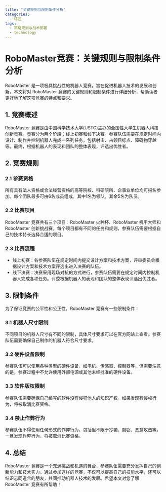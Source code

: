 ```yaml
---  
title: "关键规则与限制条件分析"  
categories:  
  - 综述  
tags: 
  - 策略规划与战术部署 
  - technology  
---  
```


# RoboMaster竞赛：关键规则与限制条件分析

RoboMaster 是一项极具挑战性的机器人竞赛，旨在促进机器人技术的发展和创新。本文将对 RoboMaster 竞赛的关键规则和限制条件进行详细分析，帮助读者更好地了解这项竞赛的特点和要求。

## 1. 竞赛概述

RoboMaster 竞赛是由中国科学技术大学(USTC)主办的全国性大学生机器人科技创新竞赛。竞赛分为两个阶段：线上初赛和线下决赛。参赛队伍需要在规定时间内设计、制作并控制机器人完成一系列任务，包括射击、占领目标点、障碍物穿越等。最终，根据机器人的表现和团队的整体表现，评选出优胜者。

## 2. 竞赛规则

### 2.1 参赛资格

所有具有法人资格或合法经营资格的高等院校、科研院所、企事业单位均可报名参加。每个团队最多可由6名成员组成，其中1名为领队，其余5名为队员。

### 2.2 比赛项目

RoboMaster 竞赛共有三个项目：RoboMaster 火种杯、RoboMaster 机甲大师和 RoboMaster 创新挑战赛。每个项目都有不同的任务和规则，参赛队伍需要根据自己的技术特长选择合适的项目。

### 2.3 比赛流程

- 线上初赛：各参赛队伍在规定时间内提交设计方案和技术方案，评审委员会根据设计方案和技术方案评选出进入决赛的队伍。
- 线下决赛：决赛采用现场对抗的方式进行，参赛队伍需要在规定时间内控制机器人完成各项任务。评委根据机器人的表现和团队的整体表现评选出优胜者。

## 3. 限制条件

为了保证竞赛的公平性和公正性，RoboMaster 竞赛有一些限制条件：

### 3.1 机器人尺寸限制

不同项目的机器人尺寸有不同的限制，具体尺寸要求可以在官方网站上查看。参赛队伍需要确保自己制作的机器人符合尺寸要求。

### 3.2 硬件设备限制

参赛队伍可以使用各种类型的硬件设备，如电机、传感器、控制器等。但需要注意的是，参赛过程中不允许使用外部电源或其他未经批准的硬件设备。

### 3.3 软件版权限制

参赛队伍需要确保自己编写的软件没有侵犯他人的知识产权。如果发现有侵权行为，将被取消比赛资格。

### 3.4 禁止作弊行为

参赛队伍不得使用任何形式的作弊行为，包括但不限于抄袭、剽窃、恶意攻击等。一旦发现作弊行为，将被取消比赛资格。

## 4. 总结

RoboMaster 竞赛是一个充满挑战和机遇的舞台，参赛队伍需要充分发挥自己的创新能力和技术实力。通过参加这样的竞赛，不仅可以提高自己的技能水平，还可以结识志同道合的朋友，共同推动机器人技术的发展。希望本文对您了解 RoboMaster 竞赛有所帮助！ 
